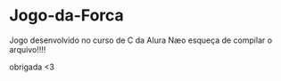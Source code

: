 # Jogo-da-Forca
Jogo desenvolvido no curso de C da Alura
Næo esqueça de compilar o arquivo!!!!

obrigada <3
